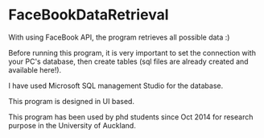 # FaceBookDataRetrieval
With using FaceBook API, the program retrieves all possible data :)

Before running this program, it is very important to set the connection with your PC's database, then create tables (sql files are already created and available here!).

I have used Microsoft SQL management Studio for the database.

This program is designed in UI based. 

This program has been used by phd students since Oct 2014 for research purpose in the University of Auckland. 
